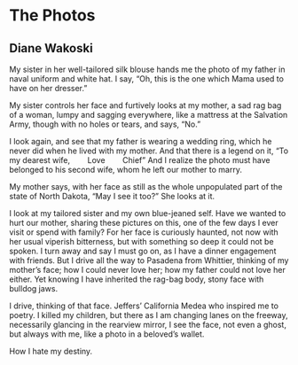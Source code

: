 # The Photos
## Diane Wakoski
My sister in her well-tailored silk blouse hands me
the photo of my father
in naval uniform and white hat.
I say, “Oh, this is the one which Mama used to have on her dresser.”

My sister controls her face and furtively looks at my mother,
a sad rag bag of a woman, lumpy and sagging everywhere,
like a mattress at the Salvation Army, though with no holes or tears,
and says, “No.”

I look again,
and see that my father is wearing a wedding ring,
which he never did
when he lived with my mother. And that there is a legend on it,
“To my dearest wife,
       Love
       Chief”
And I realize the photo must have belonged to his second wife,
whom he left our mother to marry.

My mother says, with her face as still as the whole unpopulated part of the
state of North Dakota,
“May I see it too?”
She looks at it.

I look at my tailored sister
and my own blue-jeaned self. Have we wanted to hurt our mother,
sharing these pictures on this, one of the few days I ever visit or
spend with family? For her face is curiously haunted,
not now with her usual viperish bitterness,
but with something so deep it could not be spoken.
I turn away and say I must go on, as I have a dinner engagement with friends.
But I drive all the way to Pasadena from Whittier,
thinking of my mother’s face; how I could never love her; how my father
could not love her either. Yet knowing I have inherited
the rag-bag body,
stony face with bulldog jaws.

I drive, thinking of that face.
Jeffers’ California Medea who inspired me to poetry.
I killed my children,
but there as I am changing lanes on the freeway, necessarily glancing in the
rearview mirror, I see the face,
not even a ghost, but always with me, like a photo in a beloved’s wallet.

How I hate my destiny.